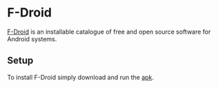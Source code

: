 # F-Droid

[F-Droid](https://f-droid.org) is an installable catalogue of free and open source
software for Android systems.

## Setup

To install F-Droid simply download and run the [apk](https://f-droid.org/F-Droid.apk).
